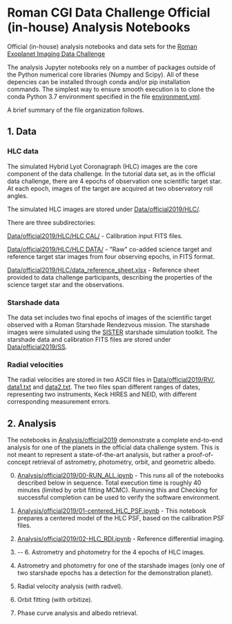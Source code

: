 # Roman CGI Data Challenge Official (in-house) Analysis Notebooks
Official (in-house) analysis notebooks and data sets for the [Roman Exoplanet Imaging Data Challenge](https://www.exoplanetdatachallenge.com/)

The analysis Jupyter notebooks rely on a number of packages outside of the
Python numerical core libraries (Numpy and Scipy). All of these depencies can
be installed through conda and/or pip installation commands. The simplest way
to ensure smooth execution is to clone the conda Python 3.7 environment
specified in the file [environment.yml](environment.yml).

A brief summary of the file organization follows.


## 1. Data

   ### HLC data

   The simulated Hybrid Lyot Coronagraph (HLC) images are the core component
   of the data challenge. In the tutorial data set, as in the official data
   challenge, there are 4 epochs of observation one scientific target star. At
   each epoch, images of the target are acquired at two observatory roll angles.

   The simulated HLC images are stored under [Data/official2019/HLC/](Data/official2019/HLC/).

   There are three subdirectories:

   [Data/official2019/HLC/HLC CAL/](Data/official2019/HLC/HLC%20CAL/) - Calibration input FITS files.

   [Data/official2019/HLC/HLC DATA/](Data/official2019/HLC/HLC%20DATA/) - "Raw" co-added science target and reference target star images from four observing epochs, in FITS format.

   [Data/official2019/HLC/data_reference_sheet.xlsx](Data/official2019/HLC/data_reference_sheet.xlsx) - Reference sheet provided to data challenge participants, describing the properties of the science target star and the observations.

   ### Starshade data

   The data set includes two final epochs of images of the scientific target observed with a Roman Starshade Rendezvous mission. The starshade images were simulated using the [SISTER](http://sister.caltech.edu) starshade simulation toolkit. The starshade data and calibration FITS files are stored under [Data/official2019/SS](Data/official2019/SS).

   ### Radial velocities

   The radial velocities are stored in two ASCII files in [Data/official2019/RV/](Data/official2019/RV/), [data1.txt](Data/official2019/RV/data1.txt) and [data2.txt](Data/official2019/RV/data2.txt). The two files span different ranges of dates, representing two instruments, Keck HIRES and NEID, with different corresponding measurement errors.
   
## 2. Analysis
   
The notebooks in [Analysis/official2019](Analysis/official2019) demonstrate a complete end-to-end analysis for one of the planets in the official data challenge system. This is not meant to represent a state-of-the-art analysis, but rather a proof-of-concept retrieval of astrometry, photometry, orbit, and geometric albedo.

   0. [Analysis/official2019/00-RUN_ALL.ipynb](Analysis/official2019/00-RUN_ALL.ipynb) - This runs all of the notebooks described below in sequence. Total execution time is roughly 40 minutes (limited by orbit fitting MCMC). Running this and Checking for successful completion can be used to verify the software environment.

   1. [Analysis/official2019/01-centered_HLC_PSF.ipynb](Analysis/official2019/01-centered_HLC_PSF.ipynb) - This notebook prepares a centered model of the HLC PSF, based on the calibration PSF files.

   2. [Analysis/official2019/02-HLC_RDI.ipynb](Analysis/official2019/02-HLC_RDI.ipynb) - Reference differential imaging.

   3. -- 6. Astrometry and photometry for the 4 epochs of HLC images.
   
   7. Astrometry and photometry for one of the starshade images (only one of two starshade epochs has a detection for the demonstration planet).

   8. Radial velocity analysis (with radvel).

   9. Orbit fitting (with orbitize).

   10. Phase curve analysis and albedo retrieval.

